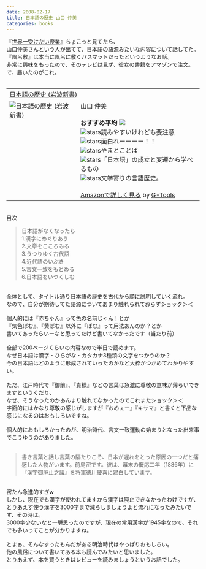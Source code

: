 ```yaml
---
date: 2008-02-17
title: 日本語の歴史 山口 仲美
categories: books
---
```


『<a href="http://ja.wikipedia.org/wiki/%E4%B8%96%E7%95%8C%E4%B8%80%E5%8F%97%E3%81%91%E3%81%9F%E3%81%84%E6%8E%88%E6%A5%AD">世界一受けたい授業</a>』ちょこっと見てたら、<br /><a href="http://ja.wikipedia.org/wiki/%E5%B1%B1%E5%8F%A3%E4%BB%B2%E7%BE%8E">山口仲美</a>さんという人が出てて、日本語の語源みたいな内容について話してた。<br />『風呂敷』は本当に風呂に敷くバスマットだったというようなお話。<br />非常に興味をもったので、そのテレビは見ず、彼女の書籍をアマゾンで注文。<br />で、届いたのがこれ。<br /><br /><table border="0" cellpadding="5"><tbody><tr><td colspan="2"><a href="http://www.amazon.co.jp/%E6%97%A5%E6%9C%AC%E8%AA%9E%E3%81%AE%E6%AD%B4%E5%8F%B2-%E5%B2%A9%E6%B3%A2%E6%96%B0%E6%9B%B8-%E5%B1%B1%E5%8F%A3-%E4%BB%B2%E7%BE%8E/dp/4004310180%3FSubscriptionId%3D0G91FPYVW6ZGWBH4Y9G2%26tag%3Dwarikiru-22%26linkCode%3Dxm2%26camp%3D2025%26creative%3D165953%26creativeASIN%3D4004310180" target="_blank">日本語の歴史 (岩波新書)</a><img src="http://www.assoc-amazon.jp/e/ir?t=warikiru-22&amp;l=ur2&amp;o=9" alt="" border="0" height="1" width="1" /></td></tr><tr><td valign="top"><a href="http://www.amazon.co.jp/%E6%97%A5%E6%9C%AC%E8%AA%9E%E3%81%AE%E6%AD%B4%E5%8F%B2-%E5%B2%A9%E6%B3%A2%E6%96%B0%E6%9B%B8-%E5%B1%B1%E5%8F%A3-%E4%BB%B2%E7%BE%8E/dp/4004310180%3FSubscriptionId%3D0G91FPYVW6ZGWBH4Y9G2%26tag%3Dwarikiru-22%26linkCode%3Dxm2%26camp%3D2025%26creative%3D165953%26creativeASIN%3D4004310180" target="_blank"><img src="http://ecx.images-amazon.com/images/I/4140QQWMJRL._SL160_.jpg" alt="日本語の歴史 (岩波新書)" border="0" /></a></td><td valign="top"><span style="">山口 仲美<br /><br /><strong>おすすめ平均</strong> <img src="http://g-images.amazon.com/images/G/01/detail/stars-4-5.gif" /><br /><img src="http://g-images.amazon.com/images/G/01/detail/stars-4-0.gif" alt="stars" />読みやすいけれども要注意<br /><img src="http://g-images.amazon.com/images/G/01/detail/stars-4-0.gif" alt="stars" />面白れーーーー！！<br /><img src="http://g-images.amazon.com/images/G/01/detail/stars-5-0.gif" alt="stars" />やまとことば<br /><img src="http://g-images.amazon.com/images/G/01/detail/stars-5-0.gif" alt="stars" />「日本語」の成立と変遷から学べるもの<br /><img src="http://g-images.amazon.com/images/G/01/detail/stars-3-0.gif" alt="stars" />文学寄りの言語歴史。<br /><br /><a href="http://www.amazon.co.jp/%E6%97%A5%E6%9C%AC%E8%AA%9E%E3%81%AE%E6%AD%B4%E5%8F%B2-%E5%B2%A9%E6%B3%A2%E6%96%B0%E6%9B%B8-%E5%B1%B1%E5%8F%A3-%E4%BB%B2%E7%BE%8E/dp/4004310180%3FSubscriptionId%3D0G91FPYVW6ZGWBH4Y9G2%26tag%3Dwarikiru-22%26linkCode%3Dxm2%26camp%3D2025%26creative%3D165953%26creativeASIN%3D4004310180" target="_blank">Amazonで詳しく見る</a></span><span style=""> by <a href="http://www.goodpic.com/mt/aws/index.html">G-Tools</a></span></td></tr></tbody></table><br />目次<br /><blockquote>日本語がなくなったら<br />1.漢字にめぐりあう<br />2.文章をこころみる<br />3.うつりゆく古代語<br />4.近代語のいぶき<br />5.言文一致をもとめる<br />6.日本語をいつくしむ</blockquote><br />全体として、タイトル通り日本語の歴史を古代から順に説明していく流れ。<br />なので、自分が期待してた語源についてあまり触れられておらずショック＞＜<br /><br />個人的には『赤ちゃん』って色の名前じゃん！とか<br />『気色ばむ』、『黄ばむ』以外に『ばむ』って用法あんのか？とか<br />書いてあったらいーなと思ってたけど書いてなかったです（当たり前）<br /><br />全部で200ページくらいの内容なので半日で読めます。<br />なぜ日本語は漢字・ひらがな・カタカナ3種類の文字をつかうのか？<br />今の日本語はどのように形成されていったのかなど大枠がつかめてわかりやすい。<br /><br />ただ、江戸時代で『御前』、『貴様』などの言葉は急激に尊敬の意味が薄らいできますというくだり、<br />なぜ、そうなったのかあんまり触れてなかったのでこれまたショック＞＜<br />字面的にはかなり尊敬の感じがしますが『おめぇー』『キサマ』と書くと下品な感じになるのはおもしろいですね。<br /><br />個人的におもしろかったのが、明治時代、言文一致運動の始まりとなった出来事でこうゆうのがありました。<br /><br /><blockquote>書き言葉と話し言葉の隔たりこそ、日本が遅れをとった原因の一つだと痛感した人物がいます。前島密です。彼は、幕末の慶応二年（1886年）に『漢字御廃止之議』を将軍徳川慶喜に建白しています。</blockquote><br />密たん急進的すぎw<br />しかし、現在でも漢字が使われてますから漢字は廃止できなかったわけですが、<br />とりあえず使う漢字を3000字まで減らしましょうよと流れになったみたいです、その時は。<br />3000字少ないなと一瞬思ったのですが、現在の常用漢字が1945字なので、それでも多いってことが分かりますね。<br /><br />とまぁ、そんなすったもんだがある明治時代はやっぱりおもしろい。<br />他の風俗について書いてある本も読んでみたいと思いました。<br />とりあえず、本を買うときはレビューを読みましょうというお話でした。
